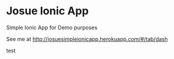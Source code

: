 Josue Ionic App
===================

Simple Ionic App for Demo purposes

See me at http://josuesimpleionicapp.herokuapp.com/#/tab/dash

test

